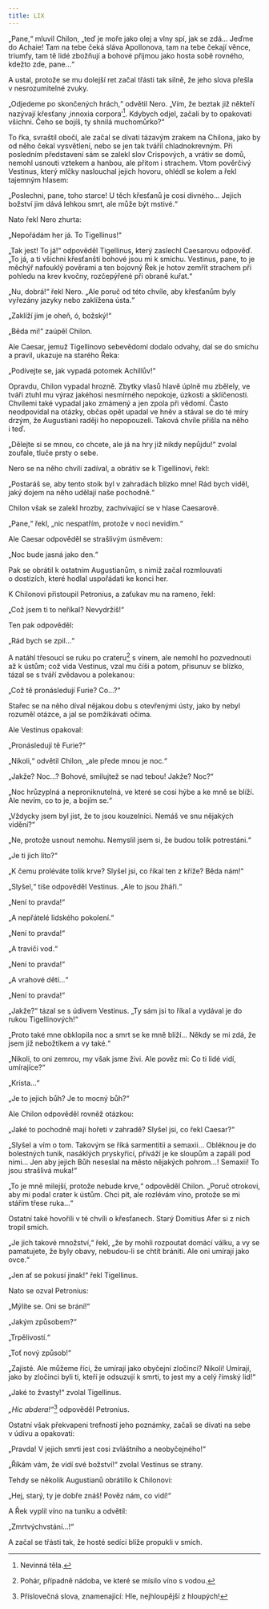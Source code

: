 ```yaml
---
title: LIX
---
```


„Pane,“ mluvil Chilon, „teď je moře jako olej a vlny spí, jak se zdá… Jeďme do Achaie! Tam na tebe čeká sláva Apollonova, tam na tebe čekají věnce, triumfy, tam tě lidé zbožňují a bohové přijmou jako hosta sobě rovného, kdežto zde, pane…“

A ustal, protože se mu dolejší ret začal třásti tak silně, že jeho slova přešla v nesrozumitelné zvuky.

„Odjedeme po skončených hrách,“ odvětil Nero. „Vím, že beztak již někteří nazývají křesťany ‚innoxia corpora‘[^507]. Kdybych odjel, začali by to opakovati všichni. Čeho se bojíš, ty shnilá muchomůrko?“

To řka, svraštil obočí, ale začal se dívati tázavým zrakem na Chilona, jako by od něho čekal vysvětlení, nebo se jen tak tvářil chladnokrevným. Při posledním představení sám se zalekl slov Crispových, a vrátiv se domů, nemohl usnouti vztekem a hanbou, ale přitom i strachem. Vtom pověrčivý Vestinus, který mlčky naslouchal jejich hovoru, ohlédl se kolem a řekl tajemným hla­sem:

„Poslechni, pane, toho starce! U těch křesťanů je cosi divného… Jejich božství jim dává lehkou smrt, ale může být mstivé.“

Nato řekl Nero zhurta:

„Nepořádám her já. To Tigellinus!“

„Tak jest! To já!“ odpověděl Tigellinus, který zaslechl Caesarovu odpověď. „To já, a ti všichni křesťanští bohové jsou mi k smíchu. Vestinus, pane, to je měchýř nafouklý pověrami a ten bojovný Řek je hotov zemřít strachem při pohledu na krev kvočny, rozčepýřené při obraně kuřat.“

„Nu, dobrá!“ řekl Nero. „Ale poruč od této chvíle, aby křesťanům byly vyřezány jazyky nebo zaklížena ústa.“

„Zaklíží jim je oheň, ó, božský!“

„Běda mi!“ zaúpěl Chilon.

Ale Caesar, jemuž Tigellinovo sebevědomí dodalo odvahy, dal se do smíchu a pravil, ukazuje na starého Řeka:

„Podívejte se, jak vypadá potomek Achillův!“

Opravdu, Chilon vypadal hrozně. Zbytky vlasů hlavě úplně mu zbělely, ve tváři ztuhl mu výraz jakéhosi nesmírného nepokoje, úzkosti a sklíčenosti. Chvílemi také vypadal jako zmámený a jen zpola při vědomí. Často neodpovídal na otázky, občas opět upadal ve hněv a stával se do té míry drzým, že Augustiani raději ho nepopouzeli. Taková chvíle přišla na něho i teď.

„Dělejte si se mnou, co chcete, ale já na hry již nikdy nepůjdu!“ zvolal zoufale, tluče prsty o sebe.

Nero se na něho chvíli zadíval, a obrátiv se k Tigellinovi, řekl:

„Postaráš se, aby tento stoik byl v zahradách blízko mne! Rád bych viděl, jaký dojem na něho udělají naše pochodně.“

Chilon však se zalekl hrozby, zachvívající se v hlase Caesaro­vě.

„Pane,“ řekl, „nic nespatřím, protože v noci nevidím.“

Ale Caesar odpověděl se strašlivým úsměvem:

„Noc bude jasná jako den.“

Pak se obrátil k ostatním Augustianům, s nimiž začal rozmlouvati o dostizích, které hodlal uspořádati ke konci her.

K Chilonovi přistoupil Petronius, a zaťukav mu na rameno, řekl:

„Což jsem ti to neříkal? Nevydržíš!“

Ten pak odpověděl:

„Rád bych se zpil…“

A natáhl třesoucí se ruku po crateru[^508] s vínem, ale nemohl ho pozvednouti až k ústům; což vida Vestinus, vzal mu číši a potom, přisunuv se blízko, tázal se s tváří zvědavou a polekanou:

„Což tě pronásledují Furie? Co…?“

Stařec se na něho díval nějakou dobu s otevřenými ústy, jako by nebyl rozuměl otázce, a jal se pomžikávati očima.

Ale Vestinus opakoval:

„Pronásledují tě Furie?“

„Nikoli,“ odvětil Chilon, „ale přede mnou je noc.“

„Jakže? Noc…? Bohové, smilujtež se nad tebou! Jakže? Noc?“

„Noc hrůzyplná a neproniknutelná, ve které se cosi hýbe a ke mně se blíží. Ale nevím, co to je, a bojím se.“

„Vždycky jsem byl jist, že to jsou kouzelníci. Nemáš ve snu nějakých vidění?“

„Ne, protože usnout nemohu. Nemyslil jsem si, že budou tolik potrestáni.“

„Je ti jich líto?“

„K čemu proléváte tolik krve? Slyšel jsi, co říkal ten z kříže? Běda nám!“

„Slyšel,“ tiše odpověděl Vestinus. „Ale to jsou žháři.“

„Není to pravda!“

„A nepřátelé lidského pokolení.“

„Není to pravda!“

„A traviči vod.“

„Není to pravda!“

„A vrahové dětí…“

„Není to pravda!“

„Jakže?“ tázal se s údivem Vestinus. „Ty sám jsi to říkal a vydával je do rukou Tigellinových!“

„Proto také mne obklopila noc a smrt se ke mně blíží… Někdy se mi zdá, že jsem již nebožtíkem a vy také.“

„Nikoli, to oni zemrou, my však jsme živi. Ale pověz mi: Co ti lidé vidí, umírajíce?“

„Krista…“

„Je to jejich bůh? Je to mocný bůh?“

Ale Chilon odpověděl rovněž otázkou:

„Jaké to pochodně mají hořeti v zahradě? Slyšel jsi, co řekl Cae­sar?“

„Slyšel a vím o tom. Takovým se říká sarmentitii a semaxii… Obléknou je do bolestných tunik, nasáklých pryskyřicí, přiváží je ke sloupům a zapálí pod nimi… Jen aby jejich Bůh neseslal na město nějakých pohrom…! Semaxii! To jsou strašlivá muka!“

„To je mně milejší, protože nebude krve,“ odpověděl Chilon. „Poruč otrokovi, aby mi podal crater k ústům. Chci pít, ale rozlévám víno, protože se mi stářím třese ruka…“

Ostatní také hovořili v té chvíli o křesťanech. Starý Domitius Afer si z nich tropil smích.

„Je jich takové množství,“ řekl, „že by mohli rozpoutat domácí válku, a vy se pamatujete, že byly obavy, nebudou-li se chtít brániti. Ale oni umírají jako ovce.“

„Jen ať se pokusí jinak!“ řekl Tigellinus.

Nato se ozval Petronius:

„Mýlíte se. Oni se brání!“

„Jakým způsobem?“

„Trpělivostí.“

„Toť nový způsob!“

„Zajisté. Ale můžeme říci, že umírají jako obyčejní zločinci? Nikoli! Umírají, jako by zločinci byli ti, kteří je odsuzují k smrti, to jest my a celý římský lid!“

„Jaké to žvasty!“ zvolal Tigellinus.

_„Hic abdera!“_[^509] odpověděl Petronius.

Ostatní však překvapeni trefností jeho poznámky, začali se dívati na sebe v údivu a opakovati:

„Pravda! V jejich smrti jest cosi zvláštního a neobyčejného!“

„Říkám vám, že vidí své božství!“ zvolal Vestinus se strany.

Tehdy se několik Augustianů obrátillo k Chilonovi:

„Hej, starý, ty je dobře znáš! Pověz nám, co vidí!“

A Řek vyplil víno na tuniku a odvětil:

„Zmrtvýchvstání…!“

A začal se třásti tak, že hosté sedící blíže propukli v smích.

[^507]: Nevinná těla.

[^508]: Pohár, případně nádoba, ve které se mísilo víno s vodou.

[^509]: Příslovečná slova, znamenající: Hle, nejhloupější z hloupých!
